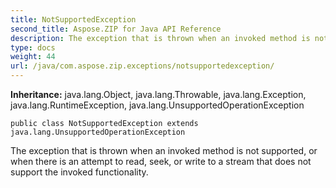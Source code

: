 ```yaml
---
title: NotSupportedException
second_title: Aspose.ZIP for Java API Reference
description: The exception that is thrown when an invoked method is not supported, or when there is an attempt to read, seek, or write to a stream that does not support the invoked functionality.
type: docs
weight: 44
url: /java/com.aspose.zip.exceptions/notsupportedexception/
---
```


**Inheritance:**
java.lang.Object, java.lang.Throwable, java.lang.Exception, java.lang.RuntimeException, java.lang.UnsupportedOperationException
```
public class NotSupportedException extends java.lang.UnsupportedOperationException
```

The exception that is thrown when an invoked method is not supported, or when there is an attempt to read, seek, or write to a stream that does not support the invoked functionality.
